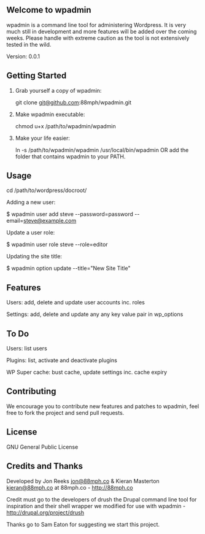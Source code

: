 Welcome to wpadmin
------------------

wpadmin is a command line tool for administering Wordpress. It is very much still in development and more features will be added over the coming weeks. Please handle with extreme caution as the tool is not extensively tested in the wild. 

Version: 0.0.1

Getting Started
---------------

1. Grab yourself a copy of wpadmin:

    git clone git@github.com:88mph/wpadmin.git

2. Make wpadmin executable:

    chmod u+x /path/to/wpadmin/wpadmin

3. Make your life easier:

    ln -s /path/to/wpadmin/wpadmin /usr/local/bin/wpadmin OR add the folder that contains wpadmin to your PATH.
   
   
Usage
-----

cd /path/to/wordpress/docroot/

Adding a new user:

$ wpadmin user add steve --password=password --email=steve@example.com

Update a user role:

$ wpadmin user role steve --role=editor

Updating the site title:

$ wpadmin option update --title="New Site Title"

Features
--------

Users: add, delete and update user accounts inc. roles

Settings: add, delete and update any any key value pair in wp_options

To Do
------

Users: list users

Plugins: list, activate and deactivate plugins

WP Super cache: bust cache, update settings inc. cache expiry


Contributing
------------

We encourage you to contribute new features and patches to wpadmin, feel free to fork the project and send pull requests.

License
-------

GNU General Public License

Credits and Thanks
------------------

Developed by Jon Reeks <jon@88mph.co> & Kieran Masterton <kieran@88mph.co> at 88mph.co - <http://88mph.co>

Credit must go to the developers of drush the Drupal command line tool for inspiration and their shell wrapper we modified for use with wpadmin - <http://drupal.org/project/drush>

Thanks go to Sam Eaton for suggesting we start this project. 